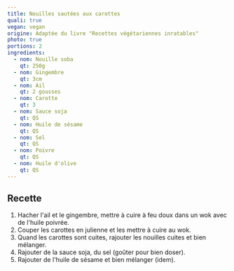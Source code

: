 ```yaml
---
title: Nouilles sautées aux carottes
quali: true
vegan: vegan
origine: Adaptée du livre "Recettes végétariennes inratables"
photo: true
portions: 2
ingredients:
  - nom: Nouille soba
    qt: 250g
  - nom: Gingembre
    qt: 3cm
  - nom: Ail
    qt: 2 gousses
  - nom: Carotte
    qt: 3
  - nom: Sauce soja
    qt: QS
  - nom: Huile de sésame
    qt: QS
  - nom: Sel
    qt: QS
  - nom: Poivre
    qt: QS
  - nom: Huile d'olive
    qt: QS
---
```


Recette
-------

1. Hacher l'ail et le gingembre, mettre à cuire à feu doux dans un wok avec de l'huile poivrée.
2. Couper les carottes en julienne et les mettre à cuire au wok.
3. Quand les carottes sont cuites, rajouter les nouilles cuites et bien mélanger.
4. Rajouter de la sauce soja, du sel (goûter pour bien doser).
5. Rajouter de l'huile de sésame et bien mélanger (idem).
